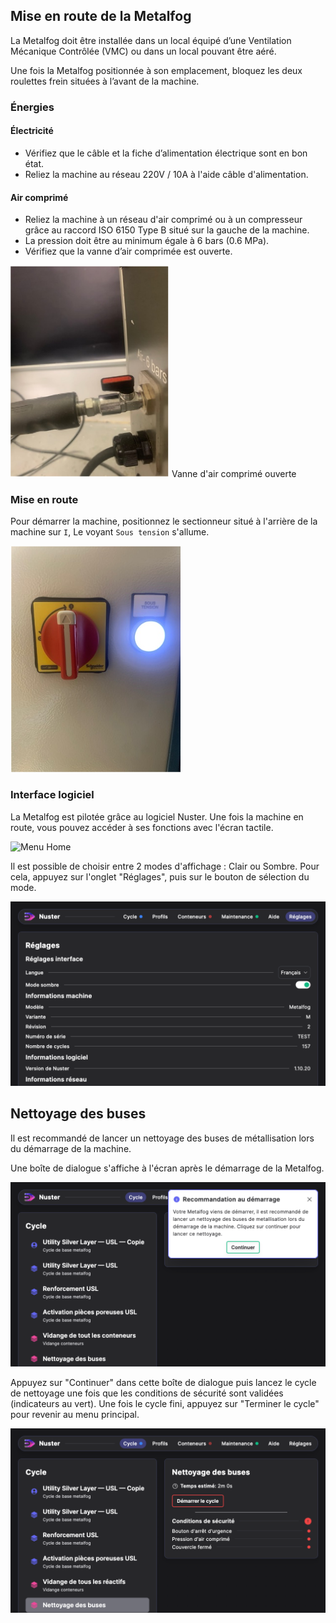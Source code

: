 ## Mise en route de la Metalfog

La Metalfog doit être installée dans un local équipé d’une Ventilation Mécanique Contrôlée (VMC) ou dans un local pouvant être aéré.

Une fois la Metalfog positionnée à son emplacement, bloquez les deux roulettes frein situées à l’avant de la machine.

### Énergies
#### Électricité

- Vérifiez que le câble et la fiche d’alimentation électrique sont en bon état.
- Reliez la machine au réseau 220V / 10A à l'aide câble d'alimentation.

#### Air comprimé

- Reliez la machine à un réseau d'air comprimé ou à un compresseur grâce au raccord ISO 6150 Type B situé sur la gauche de la machine.
- La pression doit être au minimum égale à 6 bars (0.6 MPa).
- Vérifiez que la vanne d’air comprimée est ouverte.

![Air comprimé](pneumatique.png)
Vanne d'air comprimé ouverte

### Mise en route

Pour démarrer la machine, positionnez le sectionneur situé à l'arrière de la machine sur `I`, Le voyant `Sous tension` s'allume. 

![Sectionneur](sectionneur.png)

### Interface logiciel

La Metalfog est pilotée grâce au logiciel Nuster. 
Une fois la machine en route, vous pouvez accéder à ses fonctions avec l'écran tactile.

![Menu Home](documentation/machines/metalfog-m-2/manual/fr/sections/10-startup/home.png)

Il est possible de choisir entre 2 modes d'affichage : Clair ou Sombre. Pour cela, appuyez sur l'onglet "Réglages", puis sur le bouton de sélection du mode.

![Menu Réglages](reglages.png)

## Nettoyage des buses

Il est recommandé de lancer un nettoyage des buses de métallisation lors du démarrage de la machine.

Une boîte de dialogue s'affiche à l'écran après le démarrage de la Metalfog.

![Boîte de dialogue de recommandation](reco_nettoyage_buses.png)

Appuyez sur "Continuer" dans cette boîte de dialogue puis lancez le cycle de nettoyage une fois que les conditions de sécurité sont validées (indicateurs au vert). Une fois le cycle fini, appuyez sur "Terminer le cycle" pour revenir au menu principal.

![Menu Nettoyage des buses](menu_nettoyage_buses.png)
